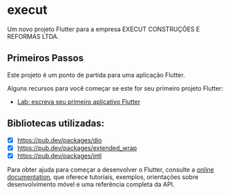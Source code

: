 # execut

Um novo projeto Flutter para a empresa EXECUT CONSTRUÇÕES E REFORMAS LTDA.

## Primeiros Passos

Este projeto é um ponto de partida para uma aplicação Flutter.

Alguns recursos para você começar se este for seu primeiro projeto Flutter:

- [Lab: escreva seu primeiro aplicativo Flutter](https://docs.flutter.dev/get-started/codelab)

## Bibliotecas utilizadas:

  - [x] https://pub.dev/packages/dio
  - [x] https://pub.dev/packages/extended_wrap
  - [x] https://pub.dev/packages/intl 

Para obter ajuda para começar a desenvolver o Flutter, consulte a
[online documentation](https://docs.flutter.dev/), que oferece tutoriais,
exemplos, orientações sobre desenvolvimento móvel e uma referência completa da API.
